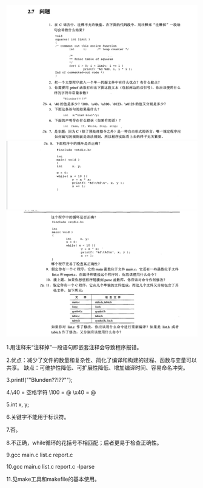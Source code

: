 ![Alt text](image.png)
![Alt text](image-1.png)
![Alt text](image-2.png)

1.用注释来“注释掉”一段语句即嵌套注释会导致程序报错。

2.优点：减少了文件的数量和复杂性、简化了编译和构建的过程、函数与变量可以共享。
  缺点：可维护性降低、可扩展性降低、增加编译时间、容易命名冲突。

3.printf("\"Blunden\?\?!??\"");

4.\40 = 空格字符 
  \100 = @
  \x40 = @

5.int x, y;

6.关键字不能用于标识符。

7.否。

8.不正确，while循环的花括号不相匹配；后者更易于检查正确性。

9.gcc main.c list.c report.c

10.gcc main.c list.c report.c -lparse

11.见make工具和makefile的基本使用。